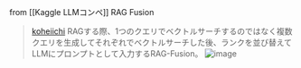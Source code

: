 
from [[Kaggle LLMコンペ]]
RAG Fusion
> [koheiichi](https://twitter.com/koheiichi/status/1715028464519332257) RAGする際、1つのクエリでベクトルサーチするのではなく複数クエリを生成してそれぞれでベクトルサーチした後、ランクを並び替えてLLMにプロンプトとして入力するRAG-Fusion。
>  ![image](https://pbs.twimg.com/card_img/1713414962922881024/WKmjadnV?format=jpg&name=medium#.png)

